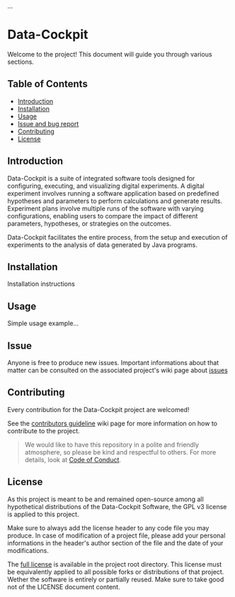 ...
# Data-Cockpit

Welcome to the project! This document will guide you through various sections.

## Table of Contents

- [Introduction](#introduction)
- [Installation](#installation)
- [Usage](#usage)
- [Issue and bug report](#issue)
- [Contributing](#contributing)
- [License](#license)

## Introduction

Data-Cockpit is a suite of integrated software tools designed for configuring, executing, and visualizing digital experiments. A digital experiment involves running a software application based on predefined hypotheses and parameters to perform calculations and generate results. Experiment plans involve multiple runs of the software with varying configurations, enabling users to compare the impact of different parameters, hypotheses, or strategies on the outcomes.

Data-Cockpit facilitates the entire process, from the setup and execution of experiments to the analysis of data generated by Java programs.

## Installation

Installation instructions

## Usage

Simple usage example...

## Issue

Anyone is free to produce new issues. Important informations about that matter can be consulted on the associated project's wiki page about [issues](https://github.com/NPerrenoud/testing/wiki/Setup-an-issue)

## Contributing

Every contribution for the Data-Cockpit project are welcomed!

See the [contributors guideline](https://github.com/NPerrenoud/testing/wiki/Contributiors-guideline) wiki page for more information on how to contribute to the project.

> We would like to have this repository in a polite and friendly atmosphere, so please be kind and respectful to others. For more details, look at [Code of Conduct](https://github.com/NPerrenoud/testing/blob/main/CODE_OF_CONDUCT.md).

## License

As this project is meant to be and remained open-source among all hypothetical distributions of the Data-Cockpit Software, the GPL v3 license is applied to this project. 

Make sure to always add the license header to any code file you may produce. In case of modification of a project file, please add your personal informations in the header's author section of the file and the date of your modifications. 

The [full license](https://github.com/NPerrenoud/testing/blob/main/LICENSE) is available in the project root directory. This license must be equivalently applied to all possible forks or distributions of that project. Wether the software is entirely or partially reused. Make sure to take good not of the LICENSE document content. 

